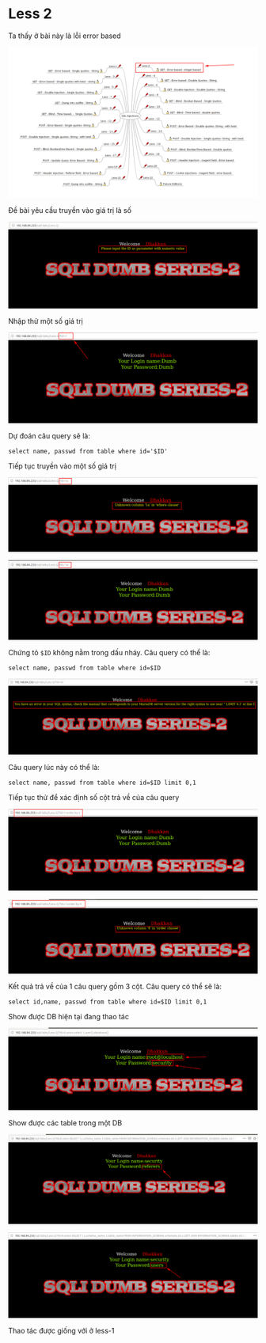 # Less 2

Ta thấy ở bài này là lỗi error based

![](../images/sqli-labs/Less-2/l21.png)

Đề bài yêu cầu truyền vào giá trị là số

![](../images/sqli-labs/Less-2/l22.png)

Nhập thử một số giá trị

![](../images/sqli-labs/Less-2/l23.png)

Dự đoán câu query sẽ là:

```
select name, passwd from table where id='$ID'
```

Tiếp tục truyền vào một số giá trị

![](../images/sqli-labs/Less-2/l24.png)

![](../images/sqli-labs/Less-2/l25.png)

Chứng tỏ `$ID` không nằm trong dấu nháy. Câu query có thể là:

```
select name, passwd from table where id=$ID
```

![](../images/sqli-labs/Less-2/l26.png)

Câu query lúc này có thể là:

```
select name, passwd from table where id=$ID limit 0,1
```

Tiếp tục thử để xác định số cột trả về của câu query

![](../images/sqli-labs/Less-2/l27.png)

![](../images/sqli-labs/Less-2/l28.png)

Kết quả trả về của 1 câu query gồm 3 cột. Câu query có thể sẽ là:

```
select id,name, passwd from table where id=$ID limit 0,1
```

Show được DB hiện tại đang thao tác

![](../images/sqli-labs/Less-2/l29.png)

Show được các table trong một DB

![](../images/sqli-labs/Less-2/l30.png)

![](../images/sqli-labs/Less-2/l32.png)

Thao tác được giống với ở less-1